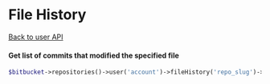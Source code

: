 File History
============
[Back to user API](../user.md)

#### Get list of commits that modified the specified file
```php
$bitbucket->repositories()->user('account')->fileHistory('repo_slug')->show('node', 'path');
```
